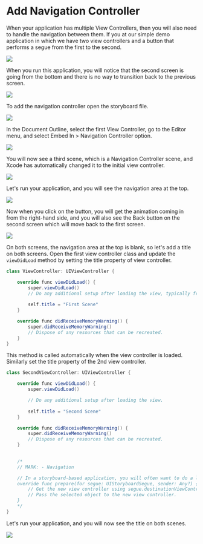 # Add Navigation Controller

When your application has multiple View Controllers, then you will also need to handle the navigation between them. If you at our simple demo application in which we have two view controllers and a button that performs a segue from the first to the second. 

<img src="https://raw.githubusercontent.com/zzzprojects/tutorial4.net/master/docs/images/navigation-controller1.png">

When you run this application, you will notice that the second screen is going from the bottom and there is no way to transition back to the previous screen. 

<img src="https://raw.githubusercontent.com/zzzprojects/tutorial4.net/master/docs/images/navigation-controller2.png">

To add the navigation controller open the storyboard file.
 
<img src="https://raw.githubusercontent.com/zzzprojects/tutorial4.net/master/docs/images/navigation-controller3.png">

In the Document Outline, select the first View Controller, go to the Editor menu, and select Embed In > Navigation Controller option.   

<img src="https://raw.githubusercontent.com/zzzprojects/tutorial4.net/master/docs/images/navigation-controller4.png">

You will now see a third scene, which is a Navigation Controller scene, and Xcode has automatically changed it to the initial view controller.

<img src="https://raw.githubusercontent.com/zzzprojects/tutorial4.net/master/docs/images/navigation-controller5.png">

Let's run your application, and you will see the navigation area at the top. 

<img src="https://raw.githubusercontent.com/zzzprojects/tutorial4.net/master/docs/images/navigation-controller6.png">

Now when you click on the button, you will get the animation coming in from the right-hand side, and you will also see the Back button on the second screen which will move back to the first screen. 

<img src="https://raw.githubusercontent.com/zzzprojects/tutorial4.net/master/docs/images/navigation-controller7.png">

On both screens, the navigation area at the top is blank, so let's add a title on both screens. Open the first view controller class and update the `viewDidLoad` method by setting the title property of view controller.

```csharp
class ViewController: UIViewController {

    override func viewDidLoad() {
        super.viewDidLoad()
        // Do any additional setup after loading the view, typically from a nib.
        
        self.title = "First Scene"
    }

    override func didReceiveMemoryWarning() {
        super.didReceiveMemoryWarning()
        // Dispose of any resources that can be recreated.
    }
} 
```

This method is called automatically when the view controller is loaded. Similarly set the title property of the 2nd view controller.

```csharp
class SecondViewController: UIViewController {

    override func viewDidLoad() {
        super.viewDidLoad()

        // Do any additional setup after loading the view.
        
        self.title = "Second Scene"
    }

    override func didReceiveMemoryWarning() {
        super.didReceiveMemoryWarning()
        // Dispose of any resources that can be recreated.
    }
    

    /*
    // MARK: - Navigation

    // In a storyboard-based application, you will often want to do a little preparation before navigation
    override func prepare(for segue: UIStoryboardSegue, sender: Any?) {
        // Get the new view controller using segue.destinationViewController.
        // Pass the selected object to the new view controller.
    }
    */
}
```

Let's run your application, and you will now see the title on both scenes.

<img src="https://raw.githubusercontent.com/zzzprojects/tutorial4.net/master/docs/images/navigation-controller8.png">
